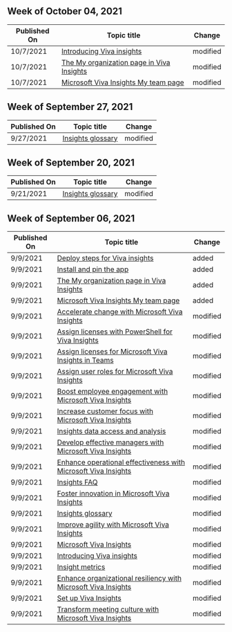 <!-- This file is generated automatically each week. Changes made to this file will be overwritten.-->



## Week of October 04, 2021


| Published On |Topic title | Change |
|------|------------|--------|
| 10/7/2021 | [Introducing Viva insights](/workplace-analytics-insights/intro) | modified |
| 10/7/2021 | [The My organization page in Viva Insights](/workplace-analytics-insights/myorg) | modified |
| 10/7/2021 | [Microsoft Viva Insights My team page](/workplace-analytics-insights/myteam) | modified |


## Week of September 27, 2021


| Published On |Topic title | Change |
|------|------------|--------|
| 9/27/2021 | [Insights glossary](/workplace-analytics-insights/glossary) | modified |


## Week of September 20, 2021


| Published On |Topic title | Change |
|------|------------|--------|
| 9/21/2021 | [Insights glossary](/workplace-analytics-insights/glossary) | modified |


## Week of September 06, 2021


| Published On |Topic title | Change |
|------|------------|--------|
| 9/9/2021 | [Deploy steps for Viva insights](/workplace-analytics-insights/deploy) | added |
| 9/9/2021 | [Install and pin the app](/workplace-analytics-insights/install) | added |
| 9/9/2021 | [The My organization page in Viva Insights](/workplace-analytics-insights/myorg) | added |
| 9/9/2021 | [Microsoft Viva Insights My team page](/workplace-analytics-insights/myteam) | added |
| 9/9/2021 | [Accelerate change with Microsoft Viva Insights](/workplace-analytics-insights/accelerate-change) | modified |
| 9/9/2021 | [Assign licenses with PowerShell for Viva Insights](/workplace-analytics-insights/assign-licenses-pshell) | modified |
| 9/9/2021 | [Assign licenses for Microsoft Viva Insights in Teams](/workplace-analytics-insights/assign-licenses) | modified |
| 9/9/2021 | [Assign user roles for Microsoft Viva Insights](/workplace-analytics-insights/assign-roles) | modified |
| 9/9/2021 | [Boost employee engagement with Microsoft Viva Insights](/workplace-analytics-insights/boost-engagement) | modified |
| 9/9/2021 | [Increase customer focus with Microsoft Viva Insights](/workplace-analytics-insights/customer-focus) | modified |
| 9/9/2021 | [Insights data access and analysis](/workplace-analytics-insights/data-analysis) | modified |
| 9/9/2021 | [Develop effective managers with Microsoft Viva Insights](/workplace-analytics-insights/develop-managers) | modified |
| 9/9/2021 | [Enhance operational effectiveness with Microsoft Viva Insights](/workplace-analytics-insights/effective-operations) | modified |
| 9/9/2021 | [Insights FAQ](/workplace-analytics-insights/faqs) | modified |
| 9/9/2021 | [Foster innovation in Microsoft Viva Insights](/workplace-analytics-insights/foster-innovation) | modified |
| 9/9/2021 | [Insights glossary](/workplace-analytics-insights/glossary) | modified |
| 9/9/2021 | [Improve agility with Microsoft Viva Insights](/workplace-analytics-insights/improve-agility) | modified |
| 9/9/2021 | [Microsoft Viva Insights](/workplace-analytics-insights/index) | modified |
| 9/9/2021 | [Introducing Viva insights](/workplace-analytics-insights/intro) | modified |
| 9/9/2021 | [Insight metrics](/workplace-analytics-insights/metrics) | modified |
| 9/9/2021 | [Enhance organizational resiliency with Microsoft Viva Insights](/workplace-analytics-insights/resilient-organizations) | modified |
| 9/9/2021 | [Set up Viva Insights](/workplace-analytics-insights/setup) | modified |
| 9/9/2021 | [Transform meeting culture with Microsoft Viva Insights](/workplace-analytics-insights/transform-meetings) | modified |
